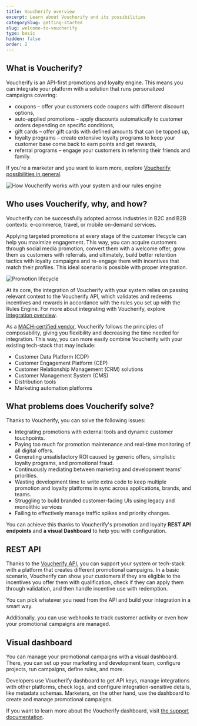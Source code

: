 ```yaml
---
title: Voucherify overview
excerpt: Learn about Voucherify and its possibilities
categorySlug: getting-started
slug: welcome-to-voucherify
type: basic
hidden: false
order: 2
---
```


## What is Voucherify?

Voucherify is an API-first promotions and loyalty engine. This means you can integrate your platform with a solution that runs personalized campaigns covering:
- coupons – offer your customers code coupons with different discount options,
- auto-applied promotions – apply discounts automatically to customer orders depending on specific conditions,
- gift cards – offer gift cards with defined amounts that can be topped up,
- loyalty programs – create extensive loyalty programs to keep your customer base come back to earn points and get rewards,
- referral programs – engage your customers in referring their friends and family.

<!-- EXPAND WITH LINKS TO NEW IN-DEPTH ARTICLES LATER ON! -->

If you're a marketer and you want to learn more, explore [Voucherify possibilities in general](https://www.voucherify.io/).

<!-- Some better page? TBD! -->

![How Voucherify works with your system and our rules engine](https://files.readme.io/494bc1a-guides_getting_started_welcome_to_voucherify_voucherify_workflow_scheme_01.png "How Voucherify works with your system and our rules engine")

## Who uses Voucherify, why, and how?

Voucherify can be successfully adopted across industries in B2C and B2B contexts: e-commerce, travel, or mobile on-demand services.

Applying targeted promotions at every stage of the customer lifecycle can help you maximize engagement. This way, you can acquire customers through social media promotion, convert them with a welcome offer, grow them as customers with referrals, and ultimately, build better retention tactics with loyalty campaigns and re-engage them with incentives that match their profiles. This ideal scenario is possible with proper integration.

![Promotion lifecycle](https://files.readme.io/bebe00d-guides_getting_started_welcome_to_voucherify_acquisition_to_re-activation_diagram-02.png "Promotion lifecycle showing acquisition, conversion, growth, retention, and re-activation")

At its core, the integration of Voucherify with your system relies on passing relevant context to the Voucherify API, which validates and redeems incentives and rewards in accordance with the rules you set up with the Rules Engine. For more about integrating with Voucherify, explore [Integration overview](ref:integration-overview).

As a [MACH-certified vendor](https://machalliance.org/), Voucherify follows the principles of composability, giving you flexibility and decreasing the time needed for integration. This way, you can more easily combine Voucherify with your existing tech-stack that may include:
- Customer Data Platform (CDP)
- Customer Engagement Platform (CEP)
- Customer Relationship Management (CRM) solutions
- Customer Management System (CMS)
- Distribution tools
- Marketing automation platforms

## What problems does Voucherify solve?

Thanks to Voucherify, you can solve the following issues:
- Integrating promotions with external tools and dynamic customer touchpoints.
- Paying too much for promotion maintenance and real-time monitoring of all digital offers.
- Generating unsatisfactory ROI caused by generic offers, simplistic loyalty programs, and promotional fraud.
- Continuously mediating between marketing and development teams' priorities.
- Wasting development time to write extra code to keep multiple promotion and loyalty platforms in sync across applications, brands, and teams.
- Struggling to build branded customer-facing UIs using legacy and monolithic services <!-- Is this still true since we've removed LP and are about to get rid of cockpits?-->
- Failing to effectively manage traffic spikes and priority changes.
<!-- Anything else? -->

You can achieve this thanks to Voucherify's promotion and loyalty **REST API endpoints** and **a visual Dashboard** to help you with configuration.

## REST API

Thanks to the [Voucherify API](ref:introduction-1), you can support your system or tech-stack with a platform that creates different promotional campaigns. In a basic scenario, Voucherify can show your customers if they are eligible to the incentives you offer them with qualification, check if they can apply them through validation, and then handle incentive use with redemption.

You can pick whatever you need from the API and build your integration in a smart way.

Additionally, you can use webhooks to track customer activity or even how your promotional campaigns are managed.

<!-- Mention configurable webhooks when it's done -->

## Visual dashboard

You can manage your promotional campaigns with a visual dashboard. There, you can set up your marketing and development team, configure projects, run campaigns, define rules, and more.

Developers use Voucherify dashboard to get API keys, manage integrations with other platforms, check logs, and configure integration-sensitive details, like metadata schemas. Marketers, on the other hand, use the dashboard to create and manage promotional campaigns.

If you want to learn more about the Voucherify dashboard, visit [the support documentation](https://support.voucherify.io/ "Voucherify support documentation").